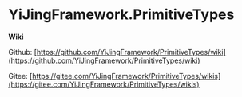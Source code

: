 # YiJingFramework.PrimitiveTypes

**Wiki**

Github: [https://github.com/YiJingFramework/PrimitiveTypes/wiki](https://github.com/YiJingFramework/PrimitiveTypes/wiki)

Gitee: [https://gitee.com/YiJingFramework/PrimitiveTypes/wikis](https://gitee.com/YiJingFramework/PrimitiveTypes/wikis)